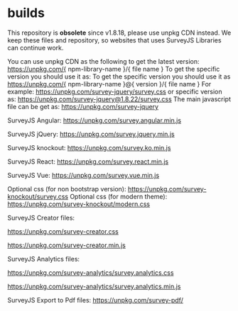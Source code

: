 # builds
This repository is **obsolete** since v1.8.18, please use unpkg CDN instead. We keep these files and repository, so websites that uses SurveyJS Libraries can continue work.

You can use  unpkg CDN as the following to get the latest version: https://unpkg.com/{ npm-library-name }/{ file name }
To get the specific version you should use it as: To get the specific version you should use it as https://unpkg.com/{ npm-library-name }@{ version }/{ file name }
For example: https://unpkg.com/survey-jquery/survey.css or specific version as: https://unpkg.com/survey-jquery@1.8.22/survey.css
The main javascript file can be get as: https://unpkg.com/survey-jquery


SurveyJS Angular: https://unpkg.com/survey.angular.min.js

SurveyJS jQuery: https://unpkg.com/survey.jquery.min.js

SurveyJS knockout: https://unpkg.com/survey.ko.min.js

SurveyJS React: https://unpkg.com/survey.react.min.js

SurveyJS Vue: https://unpkg.com/survey.vue.min.js

Optional css (for non bootstrap version): https://unpkg.com/survey-knockout/survey.css
Optional css (for modern theme): https://unpkg.com/survey-knockout/modern.css


SurveyJS Creator files:

https://unpkg.com/survey-creator.css

https://unpkg.com/survey-creator.min.js


SurveyJS Analytics files:

https://unpkg.com/survey-analytics/survey.analytics.css

https://unpkg.com/survey-analytics/survey.analytics.min.js

SurveyJS Export to Pdf files:
https://unpkg.com/survey-pdf/

